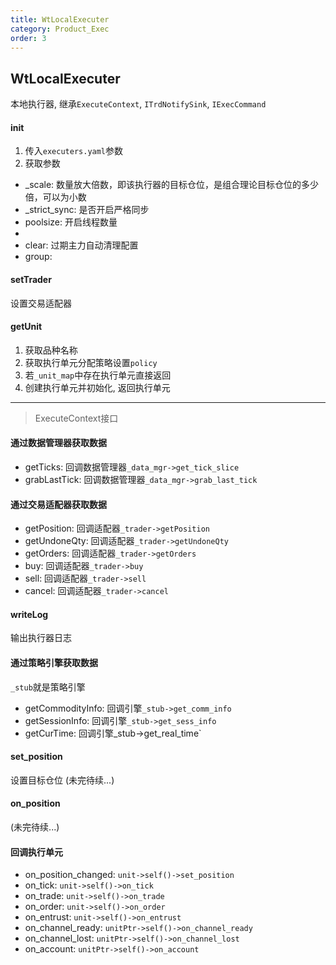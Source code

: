```yaml
---
title: WtLocalExecuter
category: Product_Exec
order: 3
---
```


## WtLocalExecuter
本地执行器, 继承`ExecuteContext`, `ITrdNotifySink`, `IExecCommand`

#### init
1. 传入`executers.yaml`参数
2. 获取参数
- _scale: 数量放大倍数，即该执行器的目标仓位，是组合理论目标仓位的多少倍，可以为小数
- _strict_sync: 是否开启严格同步
- poolsize: 开启线程数量
- 
- clear: 过期主力自动清理配置
- group: 

#### setTrader
设置交易适配器

#### getUnit
1. 获取品种名称
2. 获取执行单元分配策略设置`policy`
3. 若`_unit_map`中存在执行单元直接返回
4. 创建执行单元并初始化, 返回执行单元

---

> ExecuteContext接口

#### 通过数据管理器获取数据
- getTicks: 回调数据管理器`_data_mgr->get_tick_slice`
- grabLastTick: 回调数据管理器`_data_mgr->grab_last_tick`

#### 通过交易适配器获取数据
- getPosition: 回调适配器`_trader->getPosition`
- getUndoneQty: 回调适配器`_trader->getUndoneQty`
- getOrders: 回调适配器`_trader->getOrders`
- buy: 回调适配器`_trader->buy`
- sell: 回调适配器`_trader->sell`
- cancel: 回调适配器`_trader->cancel`

#### writeLog
输出执行器日志

#### 通过策略引擎获取数据
`_stub`就是策略引擎
- getCommodityInfo: 回调引擎`_stub->get_comm_info` 
- getSessionInfo: 回调引擎`_stub->get_sess_info`
- getCurTime: 回调引擎_stub->get_real_time`

#### set_position
设置目标仓位
(未完待续...)

#### on_position
(未完待续...)

#### 回调执行单元
- on_position_changed: `unit->self()->set_position`
- on_tick: `unit->self()->on_tick`
- on_trade: `unit->self()->on_trade`
- on_order: `unit->self()->on_order`
- on_entrust: `unit->self()->on_entrust`
- on_channel_ready: `unitPtr->self()->on_channel_ready`
- on_channel_lost: `unitPtr->self()->on_channel_lost`
- on_account: `unitPtr->self()->on_account`